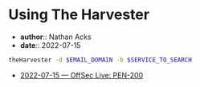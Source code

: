 # Using The Harvester

* **author**:: Nathan Acks  
* **date**:: 2022-07-15

```bash
theHarvester -d $EMAIL_DOMAIN -b $SERVICE_TO_SEARCH
```

* [2022-07-15 — OffSec Live: PEN-200](../log/2022-07-15-offsec-live-pen-200.md)
